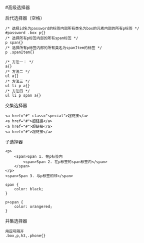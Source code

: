 #高级选择器

<link rel="stylesheet" type="text/css" href="index.css" />

后代选择器（空格）
```
/* 选择id名为password的标签内部所有类名为box的元素内部的所有p标签 */
#password .box p{}
/* 选择所有p标签内部的所有span标签 */
p span{}
/* 选择所有p标签内部的所有类名为spanItem的标签 */
p .spanItem{}

/* 方法一： */
a{}
/* 方法二 */
ul a{}
/* 方法三 */
ul li p a{}
/* 方法四 */
ul li p span a{}
```

交集选择器
```
<a href="#" class="special">超链接</a>
<a href="#">超链接</a>
<a href="#">超链接</a>
<a href="#">超链接</a>
```

子选择器
```
<p>
    <span>Span 1. 在p标签内
        <span>Span 2. 在p标签的span标签内</span>
    </span>
</p>
<span>Span 3. 与p标签相邻</span>

span {
    color: black;
}

p>span {
    color: orangered;
}
```

并集选择器
```
用逗号隔开
.box,p,h3,.phone{}
```
